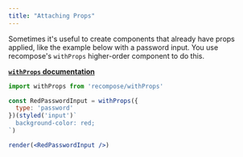 ```yaml
---
title: "Attaching Props"
---
```


Sometimes it's useful to create components that already have props applied, like the example below with a password input. You use recompose's `withProps` higher-order component to do this.

**[`withProps` documentation](https://github.com/acdlite/recompose/blob/master/docs/API.md#withprops)**

```jsx live
import withProps from 'recompose/withProps'

const RedPasswordInput = withProps({
  type: 'password'
})(styled('input')`
  background-color: red;
`)

render(<RedPasswordInput />)
```

